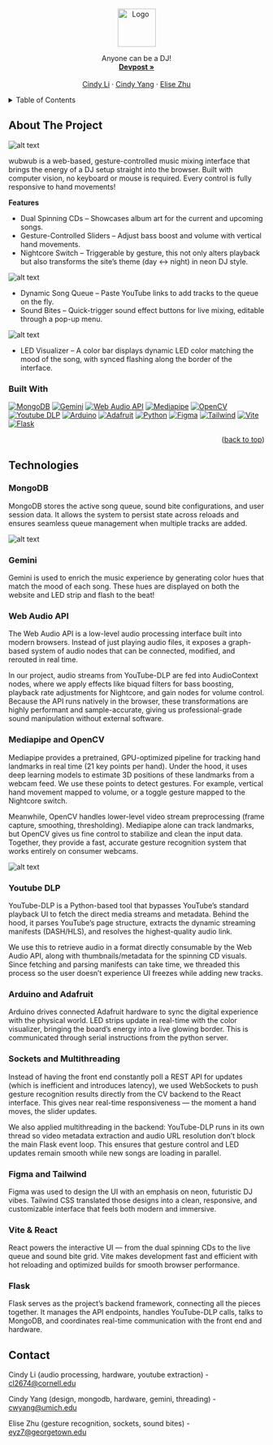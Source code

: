 
<a name="readme-top"></a>
<!-- PROJECT LOGO -->
<br />
<div align="center">
    <img src="image.png" alt="Logo" height="75">

  <p align="center">
    Anyone can be a DJ!
    <br />
    <a href="https://devpost.com/software/wubwub"><strong>Devpost »</strong></a>
    <br />
    <br />
    <a href="https://www.linkedin.com/in/cindy-li-569a30187/">Cindy Li</a>
    ·
    <a href="https://www.linkedin.com/in/2023cyang/">Cindy Yang</a>
    ·
    <a href="https://www.linkedin.com/in/elise-yz/">Elise Zhu</a>
  </p>
</div>



<!-- TABLE OF CONTENTS -->
<details>
  <summary>Table of Contents</summary>
  <ol>
    <li>
      <a href="#about-the-project">About The Project</a>
      <ul>
        <li><a href="#built-with">Built With</a></li>
      </ul>
    </li>
    <li>
      <a href="#technologies">Technologies</a>
      <ul>
        <li><a href="#mongodb">MongoDB</a></li>
        <li><a href="#gemini">Gemini</a></li>
        <li><a href="#web">Web Audio API</a></li>
        <li><a href="#mediapipe">Mediapipe and OpenCV</a></li>
        <li><a href="#youtube">Youtube DLP</a></li>
        <li><a href="#arduino">Arduino and Adafruit</a></li>
        <li><a href="#multithreading">Sockets and Multithreading</a></li>
        <li><a href="#tailwind">Figma and Tailwind</a></li>
        <li><a href="#vite">Vite and React</a></li>
        <li><a href="#flask">Flask</a></li>
      </ul>
    </li>
    <li><a href="#contact">Contact</a></li>
    <li><a href="#acknowledgments">Acknowledgments</a></li>
  </ol>
</details>



<!-- ABOUT THE PROJECT -->
## About The Project

![alt text](image-1.png)

wubwub is a web-based, gesture-controlled music mixing interface that brings the energy of a DJ setup straight into the browser. Built with computer vision, no keyboard or mouse is required. Every control is fully responsive to hand movements!

**Features**

- Dual Spinning CDs – Showcases album art for the current and upcoming songs.
- Gesture-Controlled Sliders – Adjust bass boost and volume with vertical hand movements.
- Nightcore Switch – Triggerable by gesture, this not only alters playback but also transforms the site’s theme (day ↔ night) in neon DJ style.


![alt text](image-2.png)

- Dynamic Song Queue – Paste YouTube links to add tracks to the queue on the fly.
- Sound Bites – Quick-trigger sound effect buttons for live mixing, editable through a pop-up menu.

![alt text](image-3.png)

- LED Visualizer – A color bar displays dynamic LED color matching the mood of the song, with synced flashing along the border of the interface.

### Built With

[![MongoDB][MongoDB]][MongoDB-url]
[![Gemini][Gemini]][Gemini-url]
[![Web Audio API][Web Audio API]][web-url]
[![Mediapipe][Mediapipe]][Mediapipe-url]
[![OpenCV][OpenCV]][OpenCV-url]
[![Youtube DLP][Youtube DLP]][youtube-url]
[![Arduino][Arduino]][arduino-url]
[![Adafruit][Adafruit]][adafruit-url]
[![Python][Python]][Python-url]
[![Figma][Figma]][Figma-url]
[![Tailwind][Tailwind]][Tailwind-url]
[![Vite][Vite]][Vite-url]
[![Flask][Flask]][Flask-url]


<p align="right">(<a href="#readme-top">back to top</a>)</p>



<!-- GETTING STARTED -->
## Technologies

### MongoDB

MongoDB stores the active song queue, sound bite configurations, and user session data. It allows the system to persist state across reloads and ensures seamless queue management when multiple tracks are added.

![alt text](image-4.png)

### Gemini

Gemini is used to enrich the music experience by generating color hues that match the mood of each song. These hues are displayed on both the website and LED strip and flash to the beat!

### Web Audio API

The Web Audio API is a low-level audio processing interface built into modern browsers. Instead of just playing audio files, it exposes a graph-based system of audio nodes that can be connected, modified, and rerouted in real time. 

In our project, audio streams from YouTube-DLP are fed into AudioContext nodes, where we apply effects like biquad filters for bass boosting, playback rate adjustments for Nightcore, and gain nodes for volume control. Because the API runs natively in the browser, these transformations are highly performant and sample-accurate, giving us professional-grade sound manipulation without external software.

### Mediapipe and OpenCV

Mediapipe provides a pretrained, GPU-optimized pipeline for tracking hand landmarks in real time (21 key points per hand). Under the hood, it uses deep learning models to estimate 3D positions of these landmarks from a webcam feed. We use these points to detect gestures. For example, vertical hand movement mapped to volume, or a toggle gesture mapped to the Nightcore switch.

Meanwhile, OpenCV handles lower-level video stream preprocessing (frame capture, smoothing, thresholding). Mediapipe alone can track landmarks, but OpenCV gives us fine control to stabilize and clean the input data. Together, they provide a fast, accurate gesture recognition system that works entirely on consumer webcams.

![alt text](image-5.png)

### Youtube DLP

YouTube-DLP is a Python-based tool that bypasses YouTube’s standard playback UI to fetch the direct media streams and metadata. Behind the hood, it parses YouTube’s page structure, extracts the dynamic streaming manifests (DASH/HLS), and resolves the highest-quality audio link. 

We use this to retrieve audio in a format directly consumable by the Web Audio API, along with thumbnails/metadata for the spinning CD visuals. Since fetching and parsing manifests can take time, we threaded this process so the user doesn’t experience UI freezes while adding new tracks.

### Arduino and Adafruit

Arduino drives connected Adafruit hardware to sync the digital experience with the physical world. LED strips update in real-time with the color visualizer, bringing the board’s energy into a live glowing border. This is communicated through serial instructions from the python server.

### Sockets and Multithreading

Instead of having the front end constantly poll a REST API for updates (which is inefficient and introduces latency), we used WebSockets to push gesture recognition results directly from the CV backend to the React interface. This gives near real-time responsiveness — the moment a hand moves, the slider updates.

We also applied multithreading in the backend: YouTube-DLP runs in its own thread so video metadata extraction and audio URL resolution don’t block the main Flask event loop. This ensures that gesture control and LED updates remain smooth while new songs are loading in parallel.

### Figma and Tailwind

Figma was used to design the UI with an emphasis on neon, futuristic DJ vibes. Tailwind CSS translated those designs into a clean, responsive, and customizable interface that feels both modern and immersive.

### Vite & React

React powers the interactive UI — from the dual spinning CDs to the live queue and sound bite grid. Vite makes development fast and efficient with hot reloading and optimized builds for smooth browser performance.

### Flask

Flask serves as the project’s backend framework, connecting all the pieces together. It manages the API endpoints, handles YouTube-DLP calls, talks to MongoDB, and coordinates real-time communication with the front end and hardware.

<!-- CONTACT -->
## Contact

Cindy Li (audio processing, hardware, youtube extraction) - cl2674@cornell.edu

Cindy Yang (design, mongodb, hardware, gemini, threading) - cwyang@umich.edu

Elise Zhu (gesture recognition, sockets, sound bites) - eyz7@georgetown.edu


<!-- MARKDOWN LINKS & IMAGES -->
<!-- https://www.markdownguide.org/basic-syntax/#reference-style-links -->
[MongoDB]: https://img.shields.io/badge/MongoDB-47A248?style=for-the-badge&logo=MongoDB&logoColor=white
[MongoDB-url]: https://www.mongodb.com/
[Gemini]: https://img.shields.io/badge/Gemini-8E75B2?style=for-the-badge&logo=GoogleGemini&logoColor=white
[Gemini-url]: https://aistudio.google.com/
[Web Audio API]: https://img.shields.io/badge/WebAudioAPI-000000?style=for-the-badge&logo=mdnwebdocs&logoColor=white
[web-url]: https://developer.mozilla.org/en-US/docs/Web/API/Web_Audio_API
[OpenCV]: https://img.shields.io/badge/opencv-5C3EE8?style=for-the-badge&logo=opencv&logoColor=white
[OpenCV-url]: https://opencv.org/
[Mediapipe]: https://img.shields.io/badge/mediapipe-0097A7?style=for-the-badge&logo=mediapipe&logoColor=white
[Mediapipe-url]: https://github.com/google-ai-edge/mediapipe
[Youtube DLP]: https://img.shields.io/badge/youtubedlp-FF0000?style=for-the-badge&logo=youtube&logoColor=white
[youtube-url]: https://github.com/yt-dlp/yt-dlp
[Arduino]: https://img.shields.io/badge/arduino-00878F?style=for-the-badge&logo=arduino&logoColor=white
[arduino-url]: https://www.arduino.cc/
[Adafruit]: https://img.shields.io/badge/adafruit-000000?style=for-the-badge&logo=adafruit&logoColor=white
[adafruit-url]: https://learn.adafruit.com/
[Python]: https://img.shields.io/badge/Python-3776AB?style=for-the-badge&logo=python&logoColor=white
[Python-url]: https://www.python.org/
[Figma]: https://img.shields.io/badge/figma-F24E1E?style=for-the-badge&logo=figma&logoColor=white
[Figma-url]:https://www.figma.com/
[Vite]: https://img.shields.io/badge/vite-646CFF?style=for-the-badge&logo=vite&logoColor=white
[Vite-url]:https://vite.dev/
[Tailwind]: https://img.shields.io/badge/TailwindCSS-06B6D4?style=for-the-badge&logo=Tailwind-CSS&logoColor=white
[Tailwind-url]: https://tailwindcss.com/
[Flask]: https://img.shields.io/badge/flask-3BABC3?style=for-the-badge&logo=flask&logoColor=white
[Flask-url]: https://flask.palletsprojects.com/en/stable/

